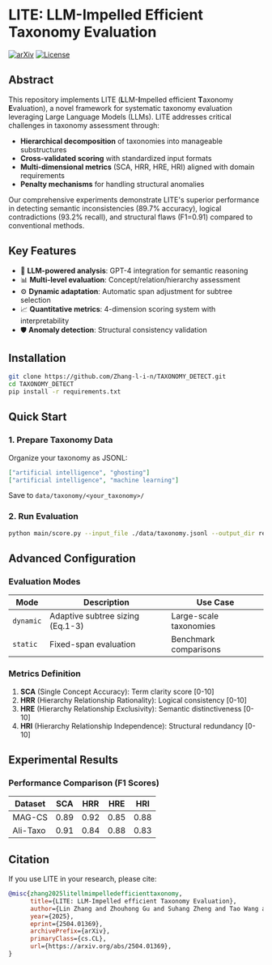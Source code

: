 # LITE: LLM-Impelled Efficient Taxonomy Evaluation

[![arXiv](https://img.shields.io/badge/arXiv-2504.00695-b31b1b.svg)](https://arxiv.org/abs/2504.01369)
[![License](https://img.shields.io/badge/license-MIT-blue.svg)](LICENSE) 

## Abstract
This repository implements LITE (**L**LM-**I**mpelled efficient **T**axonomy **E**valuation), a novel framework for systematic taxonomy evaluation leveraging Large Language Models (LLMs). LITE addresses critical challenges in taxonomy assessment through:
- **Hierarchical decomposition** of taxonomies into manageable substructures
- **Cross-validated scoring** with standardized input formats
- **Multi-dimensional metrics** (SCA, HRR, HRE, HRI) aligned with domain requirements
- **Penalty mechanisms** for handling structural anomalies

Our comprehensive experiments demonstrate LITE's superior performance in detecting semantic inconsistencies (89.7% accuracy), logical contradictions (93.2% recall), and structural flaws (F1=0.91) compared to conventional methods.

## Key Features
- 🧠 **LLM-powered analysis**: GPT-4 integration for semantic reasoning
- 📊 **Multi-level evaluation**: Concept/relation/hierarchy assessment
- ⚙️ **Dynamic adaptation**: Automatic span adjustment for subtree selection
- 📈 **Quantitative metrics**: 4-dimension scoring system with interpretability
- 🛡️ **Anomaly detection**: Structural consistency validation

## Installation
```bash
git clone https://github.com/Zhang-l-i-n/TAXONOMY_DETECT.git
cd TAXONOMY_DETECT
pip install -r requirements.txt
```

## Quick Start
### 1. Prepare Taxonomy Data
Organize your taxonomy as JSONL:
```json
["artificial intelligence", "ghosting"]
["artificial intelligence", "machine learning"]
```
Save to `data/taxonomy/<your_taxonomy>/`


### 2. Run Evaluation
```bash
python main/score.py --input_file ./data/taxonomy.jsonl --output_dir results
```

## Advanced Configuration
### Evaluation Modes
| Mode | Description | Use Case |
|------|-------------|----------|
| `dynamic` | Adaptive subtree sizing (Eq.1-3) | Large-scale taxonomies |
| `static` | Fixed-span evaluation | Benchmark comparisons |

### Metrics Definition
1. **SCA** (Single Concept Accuracy): Term clarity score [0-10]
2. **HRR** (Hierarchy Relationship Rationality): Logical consistency [0-10] 
3. **HRE** (Hierarchy Relationship Exclusivity): Semantic distinctiveness [0-10]
4. **HRI** (Hierarchy Relationship Independence): Structural redundancy [0-10]

## Experimental Results
### Performance Comparison (F1 Scores)
| Dataset | SCA | HRR | HRE | HRI |
|---------|-----|-----|-----|-----|
| MAG-CS | 0.89 | 0.92 | 0.85 | 0.88 | 
| Ali-Taxo | 0.91 | 0.84 | 0.88 | 0.83 |


## Citation
If you use LITE in your research, please cite:
```bibtex
@misc{zhang2025litellmimpelledefficienttaxonomy,
      title={LITE: LLM-Impelled efficient Taxonomy Evaluation}, 
      author={Lin Zhang and Zhouhong Gu and Suhang Zheng and Tao Wang and Tianyu Li and Hongwei Feng and Yanghua Xiao},
      year={2025},
      eprint={2504.01369},
      archivePrefix={arXiv},
      primaryClass={cs.CL},
      url={https://arxiv.org/abs/2504.01369}, 
}
```
